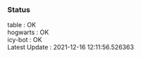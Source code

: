 ### Status


table : OK  
hogwarts : OK  
icy-bot : OK  
Latest Update : 2021-12-16 12:11:56.526363
